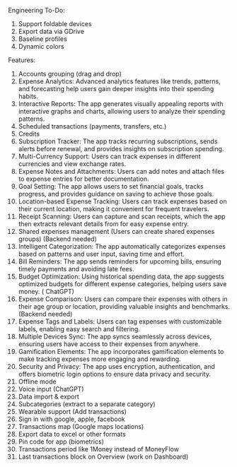 Engineering To-Do:

1) Support foldable devices
2) Export data via GDrive
3) Baseline profiles
4) Dynamic colors

Features:

1) Accounts grouping (drag and drop)
2) Expense Analytics: Advanced analytics features like trends, patterns, and forecasting help users gain deeper insights into their spending habits.
3) Interactive Reports: The app generates visually appealing reports with interactive graphs and charts, allowing users to analyze their spending patterns.
4) Scheduled transactions (payments, transfers, etc.)
5) Credits
6) Subscription Tracker: The app tracks recurring subscriptions, sends alerts before renewal, and provides insights on subscription spending.
7) Multi-Currency Support: Users can track expenses in different currencies and view exchange rates.
8) Expense Notes and Attachments: Users can add notes and attach files to expense entries for better documentation.
9) Goal Setting: The app allows users to set financial goals, tracks progress, and provides guidance on saving to achieve those goals.
10) Location-based Expense Tracking: Users can track expenses based on their current location, making it convenient for frequent travelers.
11) Receipt Scanning: Users can capture and scan receipts, which the app then extracts relevant details from for easy expense entry.
12) Shared expenses management (Users can create shared expenses groups) (Backend needed)
13) Intelligent Categorization: The app automatically categorizes expenses based on patterns and user input, saving time and effort.
14) Bill Reminders: The app sends reminders for upcoming bills, ensuring timely payments and avoiding late fees.
15) Budget Optimization: Using historical spending data, the app suggests optimized budgets for different expense categories, helping users save money. (
    ChatGPT)
16) Expense Comparison: Users can compare their expenses with others in their age group or location, providing valuable insights and benchmarks. (Backend
    needed)
17) Expense Tags and Labels: Users can tag expenses with customizable labels, enabling easy search and filtering.
18) Multiple Devices Sync: The app syncs seamlessly across devices, ensuring users have access to their expenses from anywhere.
19) Gamification Elements: The app incorporates gamification elements to make tracking expenses more engaging and rewarding.
20) Security and Privacy: The app uses encryption, authentication, and offers biometric login options to ensure data privacy and security.
21) Offline mode
22) Voice input (ChatGPT)
23) Data import & export
24) Subcategories (extract to a separate category)
25) Wearable support (Add transactions)
26) Sign in with google, apple, facebook
27) Transactions map (Google maps locations)
28) Export data to excel or other formats
29) Pin code for app (biometrics)
30) Transactions period like 1Money instead of MoneyFlow
31) Last transactions block on Overview (work on Dashboard)
